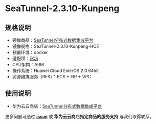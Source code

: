 # SeaTunnel-2.3.10-Kunpeng

## 规格说明

- 镜像商品：[SeaTunnel分布式数据集成平台](https://marketplace.huaweicloud.com/hidden/contents/964ecab4-703f-40bd-b062-7961d3b866a1#productid=OFFI1148938068398186496)
- 镜像规格：SeaTunnel-2.3.10-Kunpeng-HCE
- 预置环境：docker 
- 适配项：[ECS](https://support.huaweicloud.com/ecs/index.html)
- CPU架构：ARM
- 操作系统：Huawei Cloud EulerOS 2.0 64bit
- 资源编排服务（RFS）：ECS + EIP + VPC

## 使用说明

- 华为云云商店：[SeaTunnel分布式数据集成平台](./docs/usage.md)

更多问题可通过 [**issue**](https://github.com/HuaweiCloudDeveloper/seaTunnel-image/issues) 或 **华为云云商店指定商品的服务支持** 与我们取得联系。
